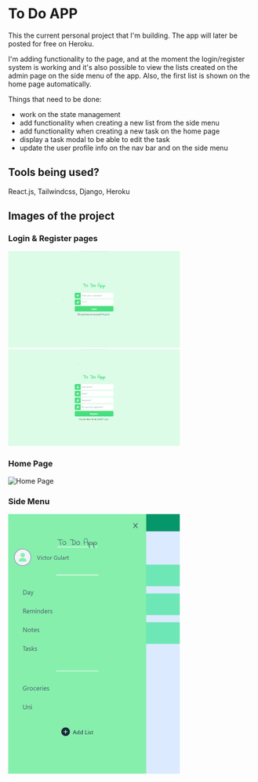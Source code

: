 # To Do APP

This the current personal project that I'm building.
The app will later be posted for free on Heroku.

I'm adding functionality to the page, and at the moment the login/register system is working and it's also possible to view the lists created on the admin page on the side menu of the app. Also, the first list is shown on the home page automatically.

Things that need to be done:
- work on the state management
- add functionality when creating a new list from the side menu
- add functionality when creating a new task on the home page
- display a task modal to be able to edit the task
- update the user profile info on the nav bar and on the side menu

## Tools being used?

React.js, Tailwindcss, Django, Heroku


## Images of the project

### Login & Register pages
<img src="imgs/login_page.png" width="350" alt="Login Page">
<img src="imgs/register_page.png" width="350" alt="Register Page">

### Home Page
<img src="imgs/imgs/home_page.png" width="350" alt="Home Page">

### Side Menu
<img src="imgs/side_menu.png" width="350" alt="Side Menu">


